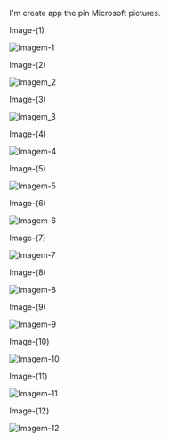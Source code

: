 I'm create app the pin Microsoft pictures.

Image-(1)

![Imagem-1](https://github.com/TassianaMilka/Html-and-Css-Milka-Design-Programming-/assets/114196099/709ba2a5-3e47-46e7-ad53-00edf0a8ce2c)

Image-(2)

![Imagem_2](https://github.com/TassianaMilka/Html-and-Css-Milka-Design-Programming-/assets/114196099/0621ade5-715e-48b5-acf4-be4dbdb05ace)

Image-(3)

![Imagem_3](https://github.com/TassianaMilka/Html-and-Css-Milka-Design-Programming-/assets/114196099/698d1123-6b1d-4157-b0d7-cd5943297ef0)

Image-(4)

![Imagem-4](https://github.com/TassianaMilka/Html-and-Css-Milka-Design-Programming-/assets/114196099/a828f053-4a88-4f87-8a58-4e318e083fc9)

Image-(5)

![Imagem-5](https://github.com/TassianaMilka/Html-and-Css-Milka-Design-Programming-/assets/114196099/7a4ffadf-9266-4e8a-8581-bfb34da54e2a)

Image-(6)

![Imagem-6](https://github.com/TassianaMilka/Html-and-Css-Milka-Design-Programming-/assets/114196099/e7607f57-0242-4702-9076-7972aacc2664)


Image-(7)

![Imagem-7](https://github.com/TassianaMilka/Html-and-Css-Milka-Design-Programming-/assets/114196099/22eee0a2-dd40-4f38-a070-1f2dcda157c0)


Image-(8)

![Imagem-8](https://github.com/TassianaMilka/Html-and-Css-Milka-Design-Programming-/assets/114196099/9d58c69f-1d40-4472-a8db-dc4f7e8c4165)


Image-(9)

![Imagem-9](https://github.com/TassianaMilka/Html-and-Css-Milka-Design-Programming-/assets/114196099/7c5a9207-580f-415d-8c9a-cf83ee603277)


Image-(10)

![Imagem-10](https://github.com/TassianaMilka/Html-and-Css-Milka-Design-Programming-/assets/114196099/ddd27918-4b65-4718-a446-02561cb868af)

Image-(11)

![Imagem-11](https://github.com/TassianaMilka/Html-and-Css-Milka-Design-Programming-/assets/114196099/f806c392-d081-463c-8173-71f013c68b00)


Image-(12)

![Imagem-12](https://github.com/TassianaMilka/Html-and-Css-Milka-Design-Programming-/assets/114196099/1adc0548-85ae-4310-a558-7084deecdfab)
